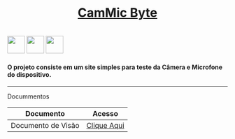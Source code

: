 <h1 align="center">
    <a href="https://camic-byte.vercel.app/"> CamMic Byte </a>
</h1>

<div style="display: inline_block"><br>
<img src="https://cdn.jsdelivr.net/gh/devicons/devicon/icons/html5/html5-original.svg" width="40" height="40"/>
<img src="https://cdn.jsdelivr.net/gh/devicons/devicon/icons/css3/css3-original.svg" width="40" height="40" />
<img src="https://cdn.jsdelivr.net/gh/devicons/devicon/icons/javascript/javascript-original.svg" width="40" height="40"/>
</div>

#### O projeto consiste em um site simples para teste da Câmera e Microfone do dispositivo.
<hr>

<p>Docummentos</p>

| Documento              | Acesso                     |
|------------------------|----------------------------|
| Documento de Visão     | [Clique Aqui](docs/doc-visao.md)|
